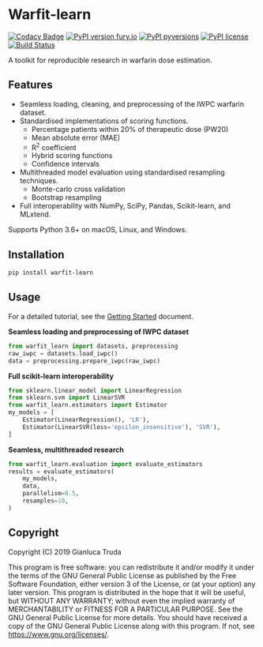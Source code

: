 # Warfit-learn

[![Codacy Badge](https://api.codacy.com/project/badge/Grade/467076ac86de4ca389febcf07bffd161)](https://app.codacy.com/app/gianlucatruda/warfit-learn?utm_source=github.com&utm_medium=referral&utm_content=gianlucatruda/warfit-learn&utm_campaign=Badge_Grade_Dashboard)
[![PyPI version fury.io](https://badge.fury.io/py/warfit-learn.svg)](https://pypi.org/project/warfit-learn/)
[![PyPI pyversions](https://img.shields.io/pypi/pyversions/warfit-learn.svg)](https://pypi.org/project/warfit-learn/)
[![PyPI license](https://img.shields.io/pypi/l/warfit-learn.svg)](https://pypi.org/project/warfit-learn/)
[![Build Status](https://travis-ci.com/gianlucatruda/warfit-learn.svg?branch=master)](https://travis-ci.com/gianlucatruda/warfit-learn/) 


A toolkit for reproducible research in warfarin dose estimation.

## Features

- Seamless loading, cleaning, and preprocessing of the IWPC warfarin dataset.
- Standardised implementations of scoring functions.
  - Percentage patients within 20% of therapeutic dose (PW20)
  - Mean absolute error (MAE)
  - R<sup>2</sup> coefficient
  - Hybrid scoring functions
  - Confidence intervals
- Multithreaded model evaluation using standardised resampling techniques.
  - Monte-carlo cross validation
  - Bootstrap resampling
- Full interoperability with NumPy, SciPy, Pandas, Scikit-learn, and MLxtend.

Supports Python 3.6+ on macOS, Linux, and Windows.

## Installation
```bash
pip install warfit-learn
```

## Usage

For a detailed tutorial, see the [Getting Started](https://github.com/gianlucatruda/warfit-learn/blob/master/docs/warfit_learn_tutorial.ipynb) document.

**Seamless loading and preprocessing of IWPC dataset**

```python
from warfit_learn import datasets, preprocessing
raw_iwpc = datasets.load_iwpc()
data = preprocessing.prepare_iwpc(raw_iwpc)
```

**Full scikit-learn interoperability**

```python
from sklearn.linear_model import LinearRegression
from sklearn.svm import LinearSVR
from warfit_learn.estimators import Estimator
my_models = [
    Estimator(LinearRegression(), 'LR'),
    Estimator(LinearSVR(loss='epsilon_insensitive'), 'SVR'),
]
```

**Seamless, multithreaded research**

```python
from warfit_learn.evaluation import evaluate_estimators
results = evaluate_estimators(
    my_models,
    data,
    parallelism=0.5,
    resamples=10,
)
```

## Copyright

Copyright (C) 2019 Gianluca Truda

This program is free software: you can redistribute it and/or modify it under the terms of the GNU General Public License as published by the Free Software Foundation, either version 3 of the License, or (at your option) any later version. This program is distributed in the hope that it will be useful, but WITHOUT ANY WARRANTY; without even the implied warranty of MERCHANTABILITY or FITNESS FOR A PARTICULAR PURPOSE. See the GNU General Public License for more details. You should have received a copy of the GNU General Public License along with this program. If not, see https://www.gnu.org/licenses/.
